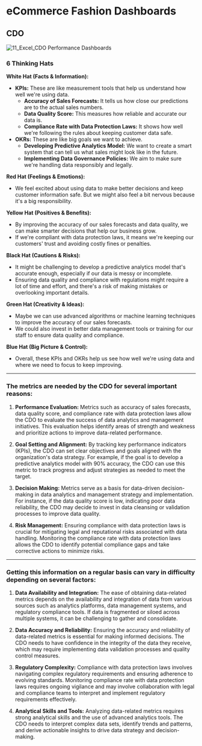 # eCommerce Fashion Dashboards

## CDO
![11_Excel_CDO Performance Dashboards](https://github.com/Dillipmeher/E-commerce_Fashion_Project-Excel-R/assets/143451788/828ef7b6-14ab-4ea3-89b0-41ec5566f251)




### 6 Thinking Hats

**White Hat (Facts & Information):**
- **KPIs:** These are like measurement tools that help us understand how well we're using data.
  - **Accuracy of Sales Forecasts:** It tells us how close our predictions are to the actual sales numbers.
  - **Data Quality Score:** This measures how reliable and accurate our data is.
  - **Compliance Rate with Data Protection Laws:** It shows how well we're following the rules about keeping customer data safe.
- **OKRs:** These are like big goals we want to achieve.
  - **Developing Predictive Analytics Model:** We want to create a smart system that can tell us what sales might look like in the future.
  - **Implementing Data Governance Policies:** We aim to make sure we're handling data responsibly and legally.

**Red Hat (Feelings & Emotions):**
- We feel excited about using data to make better decisions and keep customer information safe. But we might also feel a bit nervous because it's a big responsibility.

**Yellow Hat (Positives & Benefits):**
- By improving the accuracy of our sales forecasts and data quality, we can make smarter decisions that help our business grow.
- If we're compliant with data protection laws, it means we're keeping our customers' trust and avoiding costly fines or penalties.

**Black Hat (Cautions & Risks):**
- It might be challenging to develop a predictive analytics model that's accurate enough, especially if our data is messy or incomplete.
- Ensuring data quality and compliance with regulations might require a lot of time and effort, and there's a risk of making mistakes or overlooking important details.

**Green Hat (Creativity & Ideas):**
- Maybe we can use advanced algorithms or machine learning techniques to improve the accuracy of our sales forecasts.
- We could also invest in better data management tools or training for our staff to ensure data quality and compliance.

**Blue Hat (Big Picture & Control):**
- Overall, these KPIs and OKRs help us see how well we're using data and where we need to focus to keep improving.

---

 ### The metrics are needed by the CDO for several important reasons:


1. **Performance Evaluation:** Metrics such as accuracy of sales forecasts, data quality score, and compliance rate with data protection laws allow the CDO to evaluate the success of data analytics and management initiatives. This evaluation helps identify areas of strength and weakness and prioritize actions to improve data-related performance.

2. **Goal Setting and Alignment:** By tracking key performance indicators (KPIs), the CDO can set clear objectives and goals aligned with the organization's data strategy. For example, if the goal is to develop a predictive analytics model with 90% accuracy, the CDO can use this metric to track progress and adjust strategies as needed to meet the target.

3. **Decision Making:** Metrics serve as a basis for data-driven decision-making in data analytics and management strategy and implementation. For instance, if the data quality score is low, indicating poor data reliability, the CDO may decide to invest in data cleansing or validation processes to improve data quality.

4. **Risk Management:** Ensuring compliance with data protection laws is crucial for mitigating legal and reputational risks associated with data handling. Monitoring the compliance rate with data protection laws allows the CDO to identify potential compliance gaps and take corrective actions to minimize risks.



---


### Getting this information on a regular basis can vary in difficulty depending on several factors:


1. **Data Availability and Integration:** The ease of obtaining data-related metrics depends on the availability and integration of data from various sources such as analytics platforms, data management systems, and regulatory compliance tools. If data is fragmented or siloed across multiple systems, it can be challenging to gather and consolidate.

2. **Data Accuracy and Reliability:** Ensuring the accuracy and reliability of data-related metrics is essential for making informed decisions. The CDO needs to have confidence in the integrity of the data they receive, which may require implementing data validation processes and quality control measures.

3. **Regulatory Complexity:** Compliance with data protection laws involves navigating complex regulatory requirements and ensuring adherence to evolving standards. Monitoring compliance rate with data protection laws requires ongoing vigilance and may involve collaboration with legal and compliance teams to interpret and implement regulatory requirements effectively.

4. **Analytical Skills and Tools:** Analyzing data-related metrics requires strong analytical skills and the use of advanced analytics tools. The CDO needs to interpret complex data sets, identify trends and patterns, and derive actionable insights to drive data strategy and decision-making.










